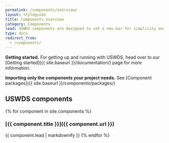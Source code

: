 ```yaml
---
permalink: /components/overview/
layout: styleguide
title: Components overview
category: Components
lead: USWDS components are designed to set a new bar for simplicity and consistency across government services.
type: docs
redirect_from:
  - /components/
---
```


**Getting started.** For getting up and running with USWDS, head over to our [Getting started]({{ site.baseurl }}/documentation/) page for more information.

**Importing only the components your project needs.** See [Component packages]({{ site.baseurl }}/components/packages/)

## USWDS components

{% for component in site.components %}
### [{{ component.title }}]({{ component.url }})
{{ component.lead | markdownify }}
{% endfor %}